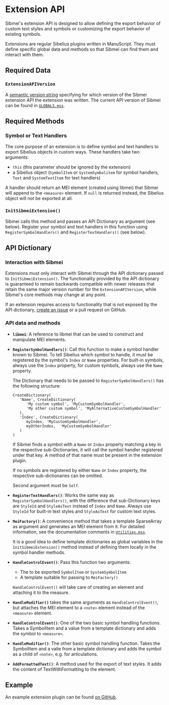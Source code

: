 # Extension API

Sibmei's extension API is designed to allow defining the export behavior of
custom text styles and symbols or customizing the export behavior of existing
symbols.

Extensions are regular Sibelius plugins written in ManuScript. They must define
specific global data and methods so that Sibmei can find them and interact with
them.

## Required Data

### `ExtensionAPIVersion`

A [semantic version string](https://en.wikipedia.org/wiki/Software_versioning#Degree_of_compatibility) specifying for which version of the Sibmei extension
API the extension was written. The current API version of Sibmei can be found in
[`GLOBALS.mss`](https://github.com/music-encoding/sibmei/blob/master/src/GLOBALS.mss).

## Required Methods

### Symbol or Text Handlers

The core purpose of an extension is to define symbol and text handlers to export Sibelius objects in custom ways. These handlers take two arguments:

* `this` (this parameter should be ignored by the extension)
* a Sibelius object (`SymbolItem` or `SystemSymbolitem` for symbol handlers, `Text` and `SystemTextItem` for text handlers)

A handler should return an MEI element (created using libmei) that
Sibmei will append to the `<measure>` element.  If `null` is returned instead,
the Sibelius object will not be exported at all.

### `InitSibmeiExtension()`

Sibmei calls this method and passes an API Dictionary as argument (see below).
Register your symbol and text handlers in this function using `RegisterSymbolHandlers()` and `RegisterTextHandlers()` (see below).

## API Dictionary

### Interaction with Sibmei

Extensions must only interact with Sibmei through the API dictionary passed to `InitSibmeiExtension()`. The functionality provided by the API dictionary is guaranteed to remain backwards compatible with newer releases that retain the same major version number for the `ExtensionAPIVersion`, while Sibmei's core methods may change at any point.

If an extension requires access to functionality that is not exposed by the API dictionary, [create an issue]() or a pull request on GitHub.

### API data and methods

* **`libmei`**: A reference to libmei that can be used to construct and
   manipulate MEI elements.
   
* **`RegisterSymbolHandlers()`**: Call this function to make a symbol handler
   known to Sibmei. To tell Sibelius which symbol to handle, it must be
   registered by the symbol's `Index` or `Name` properties. For built-in
   symbols, always use the `Index` property, for custom symbols, always use the
   `Name` property.

   The Dictionary that needs to be passed to `RegisterSymbolHandlers()` has the
   following structure:

   ```
   CreateDictionary(
      'Name', CreateDictionary(
         'My custom symbol', 'MyCustomSymbolHandler',
         'My other custom symbol', 'MyAlternativeCustomSymbolHandler'
      ),
      'Index', CreateDictionary(
         myIndex, 'MyCustomSymbolHandler',
         myOtherIndex,  'MyCustomSymbolHandler'
      )
   )
   ```

   If Sibmei finds a symbol with a `Name` or `Index` property matching a key in
   the respective sub-Dictionaries, it will call the symbol handler registered
   under that key. A method of that name must be present in the extension
   plugin.

   If no symbols are registered by either `Name` or `Index` property, the
   respective sub-dictionaries can be omitted.

   Second argument must be `Self`.

* **`RegisterTextHandlers()`**: Works the same way as
   `RegisterSymbolHandlers()`, with the difference that sub-Dictionary keys are
   `StyleId` and `StyleAsText` instead of `Index` and `Name`. Always use
   `StyleId` for built-in text styles and `StyleAsText` for custom text styles.

* **`MeiFactory()`**: A convenience method that takes a template SparseArray as
   argument and generates an MEI element from it. For detailed information, see
   the documentation comments in [`Utilities.mss`](https://github.com/music-encoding/sibmei/blob/master/src/Utilities.mss).

   It is a good idea to define template dictionaries as global variables in the
   `InitSibmeiExtension()` method instead of defining them locally in the symbol
   handler methods.
   
* **`HandleControlEvent()`**:  Pass this function two arguments:

   * The to be exported `SymbolItem` or `SystemSymbolItem`
   * A template suitable for passing to `MeiFactory()`

   `HandleControlEvent()` will take care of creating an element and attaching it to the measure.

* **`HandleModifier()`** takes the same arguments as `HandleControlEvent()`, but attaches the MEI element to a `<note>` element instead of the `<measure>` element.

* **`HandleControlEvent()`**: One of the two basic symbol handling functions. 
   Takes a SymbolItem and a value from a template dictionary and adds the symbol 
   to `<measure>`.

* **`HandleModifier()`**: The other basic symbol handling function. Takes the 
   SymbolItem and a valie from a template dictionary and adds the symbol as a 
   child of `<note>`, e.g. for articulations.

* **`AddFormattedText()`**: A method used for the export of text styles. It 
   adds the content of TextWithFormatting to the element.

## Example

An example extension plugin can be found
[on GitHub](https://github.com/music-encoding/sibmei/blob/master/lib/sibmei4_extension_test.plg).